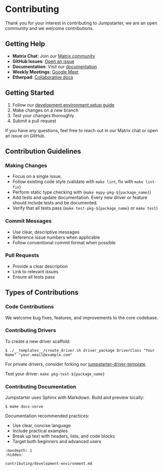 # Contributing

Thank you for your interest in contributing to Jumpstarter, we are an open community and we welcome contributions.

## Getting Help

- **Matrix Chat**: Join our [Matrix community](https://matrix.to/#/#jumpstarter:matrix.org)
- **GitHub Issues**: [Open an issue](https://github.com/jumpstarter-dev/jumpstarter/issues)
- **Documentation**: Visit our [documentation](https://jumpstarter.dev/)
- **Weekly Meetings**: [Google Meet](https://meet.google.com/gzd-hhbd-hpu)
- **Etherpad**: [Collaborative docs](https://etherpad.jumpstarter.dev/pad-lister)

## Getting Started

1. Follow our [development environment setup guide](./contributing/development-environment.md)
2. Make changes on a new branch
3. Test your changes thoroughly
4. Submit a pull request

If you have any questions, feel free to reach out in our Matrix chat or open an issue on GitHub.

## Contribution Guidelines

### Making Changes

- Focus on a single issue.
- Follow existing code style (validate with `make lint`, fix with `make lint-fix`)
- Perform static type checking with (`make mypy-pkg-${package_name}`)
- Add tests and update documentation. Every new driver or feature should include tests and be documented.
- Verify that all tests pass (`make test-pkg-${package_name}` or `make test`)

### Commit Messages

- Use clear, descriptive messages
- Reference issue numbers when applicable
- Follow conventional commit format when possible

### Pull Requests

- Provide a clear description
- Link to relevant issues
- Ensure all tests pass

## Types of Contributions

### Code Contributions
We welcome bug fixes, features, and improvements to the core codebase.

### Contributing Drivers

To create a new driver scaffold:

```shell
$ ./__templates__/create_driver.sh driver_package DriverClass "Your Name" "your.email@example.com"
```

For private drivers, consider forking our [jumpstarter-driver-template](https://github.com/jumpstarter-dev/jumpstarter-driver-template).

Test your driver: `make pkg-test-${package_name}`

### Contributing Documentation

Jumpstarter uses Sphinx with Markdown. Build and preview locally:

```shell
$ make docs-serve
```

Documentation recommended practices:

- Use clear, concise language
- Include practical examples
- Break up text with headers, lists, and code blocks
- Target both beginners and advanced users

```{toctree}
:maxdepth: 1
:hidden:

contributing/development-environment.md
```